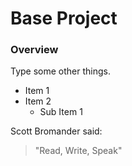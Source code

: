 # Base Project

### Overview
Type some other things.
* Item 1
* Item 2
  * Sub Item 1
  
Scott Bromander said:
> "Read, Write, Speak"  
